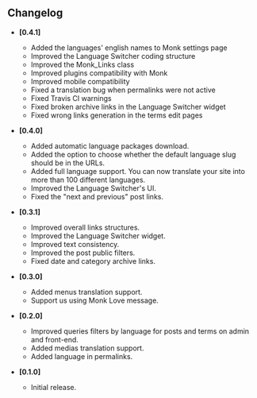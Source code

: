 ## Changelog

- **[0.4.1]**
    + Added the languages' english names to Monk settings page
    + Improved the Language Switcher coding structure
    + Improved the Monk_Links class
    + Improved plugins compatibility with Monk
    + Improved mobile compatibility
    + Fixed a translation bug when permalinks were not active
    + Fixed Travis CI warnings
    + Fixed broken archive links in the Language Switcher widget
    + Fixed wrong links generation in the terms edit pages

- **[0.4.0]**
    + Added automatic language packages download.
    + Added the option to choose whether the default language slug should be in the URLs.
    + Added full language support. You can now translate your site into more than 100 different languages.
    + Improved the Language Switcher's UI.
    + Fixed the "next and previous" post links.

- **[0.3.1]**
    + Improved overall links structures.
    + Improved the Language Switcher widget.
    + Improved text consistency.
    + Improved the post public filters.
    + Fixed date and category archive links.

- **[0.3.0]**
    + Added menus translation support.
    + Support us using Monk Love message.

- **[0.2.0]**
    + Improved queries filters by language for posts and terms on admin and front-end.
    + Added medias translation support.
    + Added language in permalinks.

- **[0.1.0]**
    - Initial release.